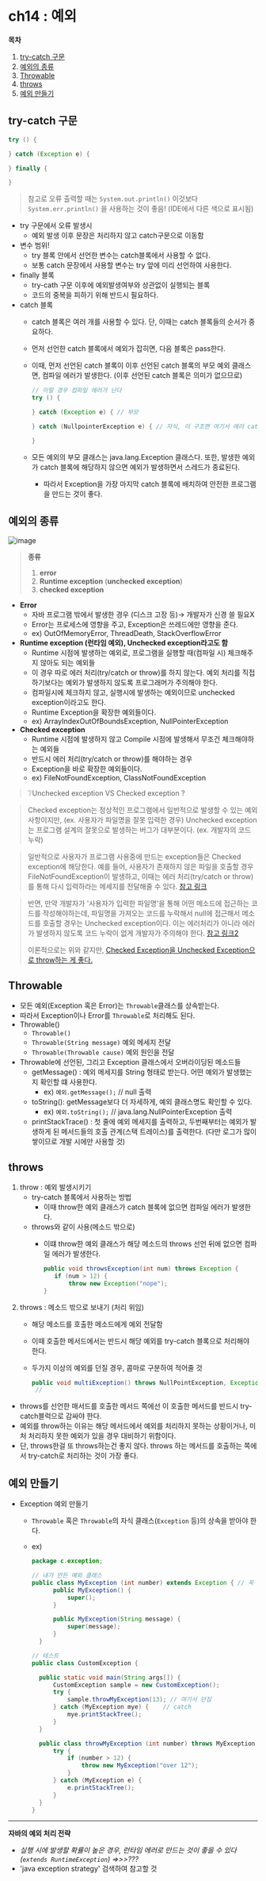 # ch14 : 예외

**목차**

1. [try-catch 구문](ch14\_.md#try-catch-구문)
2. [예외의 종류](ch14\_.md#예외의-종류)
3. [Throwable](ch14\_.md#Throwable)
4. [throws](ch14\_.md#throws)
5. [예외 만들기](ch14\_.md#예외-만들기)

## try-catch 구문

```java
try () {

} catch (Exception e) {

} finally {

}
```

> 참고로 오류 출력할 때는 `System.out.println()` 이것보다 `System.err.println()` 을 사용하는 것이 좋음! (IDE에서 다른 색으로 표시됨)

* try 구문에서 오류 발생시
  * 예외 발생 이후 문장은 처리하지 않고 catch구문으로 이동함
* 변수 범위!
  * try 블록 안에서 선언한 변수는 catch블록에서 사용할 수 없다.
  * 보통 catch 문장에서 사용할 변수는 try 앞에 미리 선언하여 사용한다.
* finally 블록
  * try-cath 구문 이후에 예외발생여부와 상관없이 실행되는 블록
  * 코드의 중복을 피하기 위해 반드시 필요하다.
* catch 블록
  * catch 블록은 여러 개를 사용할 수 있다. 단, 이때는 catch 블록들의 순서가 중요하다.
  * 먼저 선언한 catch 블록에서 예외가 잡히면, 다음 블록은 pass한다.
  *   이때, 먼저 선언된 catch 블록이 이후 선언된 catch 블록의 부모 예외 클래스면, 컴파일 에러가 발생한다. (이후 선언된 catch 블록은 의미가 없으므로)

      ```java
      // 이럴 경우 컴파일 에러가 난다
      try () {

      } catch (Exception e) { // 부모

      } catch (NullpointerException e) { // 자식, 이 구조면 여기서 에러 catch할 일이 없음

      }
      ```
  * 모든 예외의 부모 클래스는 java.lang.Exception 클래스다. 또한, 발생한 예외가 catch 블록에 해당하지 않으면 예외가 발생하면서 스레드가 종료된다.
    * 따라서 Exception을 가장 마지막 catch 블록에 배치하여 안전한 프로그램을 만드는 것이 좋다.

## 예외의 종류

![image](https://user-images.githubusercontent.com/77563814/183245273-e51dd7eb-7bf3-4695-a58d-5fc9f7ed66bb.png)

> **종류**
>
> 1. **error**
> 2. **Runtime exception** (**unchecked exception**)
> 3. **checked exception**

* **Error**
  * 자바 프로그램 밖에서 발생한 경우 (디스크 고장 등)→ 개발자가 신경 쓸 필요X
  * Error는 프로세스에 영향을 주고, Exception은 쓰레드에만 영향을 준다.
  * ex) OutOfMemoryError, ThreadDeath, StackOverflowError
* **Runtime exception (런타임 예외), Unchecked exception라고도 함**
  * Runtime 시점에 발생하는 예외로, 프로그램을 실행할 때(컴파일 시) 체크해주지 않아도 되는 예외들
  * 이 경우 따로 에러 처리(try/catch or throw)를 하지 않는다. 예외 처리를 직접 하기보다는 예외가 발생하지 않도록 프로그래머가 주의해야 한다.
  * 컴파일시에 체크하지 않고, 실행시에 발생하는 예외이므로 unchecked exception이라고도 한다.
  * Runtime Exception을 확장한 예외들이다.
  * ex) ArrayIndexOutOfBoundsException, NullPointerException
* **Checked exception**
  * Runtime 시점에 발생하지 않고 Compile 시점에 발생해서 무조건 체크해야하는 예외들
  * 반드시 에러 처리(try/catch or throw)를 해야하는 경우
  * Exception을 바로 확장한 예외들이다.
  * ex) FileNotFoundException, ClassNotFoundException

> ❔Unchecked exception VS Checked exception ?

> Checked exception는 정상적인 프로그램에서 일반적으로 발생할 수 있는 예외사항이지만, (ex. 사용자가 파일명을 잘못 입력한 경우) Unchecked exception는 프로그램 설계의 잘못으로 발생하는 버그가 대부분이다. (ex. 개발자의 코드 누락)

> 일반적으로 사용자가 프로그램 사용중에 만드는 exception들은 Checked exception에 해당한다. 예를 들어, 사용자가 존재하지 않은 파일을 호출할 경우 FileNotFoundException이 발생하고, 이때는 에러 처리(try/catch or throw)를 통해 다시 입력하라는 메세지를 전달해줄 수 있다. [참고 링크](http://egloos.zum.com/iilii/v/4753015)

> 반면, 만약 개발자가 '사용자가 입력한 파일명'을 통해 어떤 메소드에 접근하는 코드를 작성해야하는데, 파일명을 가져오는 코드를 누락해서 null에 접근해서 메소드를 호출할 경우는 Unchecked exception이다. 이는 에러처리가 아니라 에러가 발생하지 않도록 코드 누락이 없게 개발자가 주의해야 한다. [참고 링크2](https://chanhuiseok.github.io/posts/java-3/)
>
> 이론적으로는 위와 같지만, [Checked Exception을 Unchecked Exception으로 throw하는 게 좋다.](../../today-i-learned/java/undefined-1/wrapping\_checked\_exception\_into\_unchecked\_exception.md)

## Throwable

* 모든 예외(Exception 혹은 Error)는 `Throwable`클래스를 상속받는다.
* 따라서 Exception이나 Error를 `Throwable`로 처리해도 된다.
* Throwable()
  * `Throwable()`
  * `Throwable(String message)` 예외 메세지 전달
  * `Throwable(Throwable cause)` 예외 원인을 전달
* Throwable에 선언된, 그리고 Exception 클래스에서 오버라이딩된 메소드들
  * getMessage() : 예외 메세지를 String 형태로 받는다. 어떤 예외가 발생했는 지 확인할 떄 사용한다.
    * ex) `예외.getMessage();` // null 출력
  * toString(): getMessage보다 더 자세하게, 예외 클래스명도 확인할 수 있다.
    * ex) `예외.toString();` // java.lang.NullPointerException 출력
  * printStackTrace() : 첫 줄에 예외 메세지를 출력하고, 두번째부터는 예외가 발생하게 된 메서드들의 호출 관계(스택 트레이스)를 출력한다. (다만 로그가 많이 쌓이므로 개발 시에만 사용할 것)

## throws

1. throw : 예외 발생시키기
   * try-catch 블록에서 사용하는 방법
     * 이때 throw한 예외 클래스가 catch 블록에 없으면 컴파일 에러가 발생한다.
   * throws와 같이 사용(메소드 밖으로)
     *   이떄 throw한 예외 클래스가 해당 메소드의 throws 선언 뒤에 없으면 컴파일 에러가 발생한다.

         ```java
         public void throwsException(int num) throws Exception {
         	if (num > 12) {
         		throw new Exception("nope");
         }
         ```
2. throws : 메소드 밖으로 보내기 (처리 위임)
   * 해당 메소드를 호출한 메소드에게 예외 전달함
   * 이때 호출한 메서드에서는 반드시 해당 예외를 try-catch 블록으로 처리해야 한다.
   *   두가지 이상의 예외를 던질 경우, 콤마로 구분하여 적어줄 것

       ```java
       public void multiException() throws NullPointException, Exception {
       	//
       ```

* throws를 선언한 매서드를 호출한 메서드 쪽에선 이 호출한 메서드를 반드시 try-catch블럭으로 감싸야 한다.
* 예외를 throw하는 이유는 해당 메서드에서 예외를 처리하지 못하는 상황이거나, 미처 처리하지 못한 예외가 있을 경우 대비하기 위함이다.
* 단, throws한걸 또 throws하는건 좋지 않다. throws 하는 메서드를 호출하는 쪽에서 try-catch로 처리하는 것이 가장 좋다.

## 예외 만들기

* Exception 예외 만들기
  * `Throwable` 혹은 `Throwable`의 자식 클래스(`Exception` 등)의 상속을 받아야 한다.
  *   ex)

      ```java
      package c.exception;

      // 내가 만든 예외 클래스
      public class MyException (int number) extends Exception { // 꼭 상속받아야 예외 클래스로 인정해줌, 안 할경우 컴파일 에러가 난다.
      		public MyException() {
      			super();
      		}

      		public MyException(String message) {
      			super(message);
      		}
      	}

      // 테스트
      public class CustomException {

      	public static void main(String args[]) {
      		CustomException sample = new CustomException();
      		try {
      			sample.throwMyException(13); // 여기서 던짐
      		} catch (MyException mye) {    // catch
      			mye.printStackTree();
      		}
      	}

      	public class throwMyException (int number) throws MyException { 
      		try {
      			if (number > 12) {
      				throw new MyException("over 12");
      			}
      		} catch (MyException e) {
      			e.printStackTree();
      		}
      	}
      }
      ```

***

**자바의 예외 처리 전략**

* _실행 시에 발생할 확률이 높은 경우, 런타임 에러로 만드는 것이 좋을 수 있다 (`extends RuntimeException`) ⇒>>???_
* 'java exception strategy' 검색하여 참고할 것
